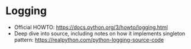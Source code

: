 # Logging
- Official HOWTO: https://docs.python.org/3/howto/logging.html
- Deep dive into source, including notes on how it implements singleton pattern: https://realpython.com/python-logging-source-code
